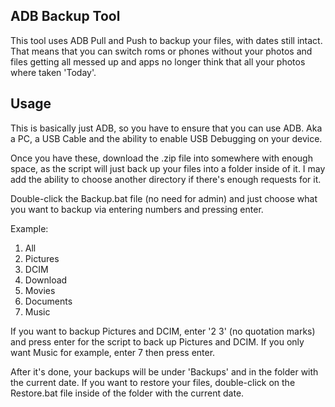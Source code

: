 ## ADB Backup Tool
This tool uses ADB Pull and Push to backup your files, with dates still intact. That means that you can switch roms or phones without your photos and files getting all messed up and apps no longer think that all your photos where taken 'Today'.
## Usage
This is basically just ADB, so you have to ensure that you can use ADB. Aka a PC, a USB Cable and the ability to enable USB Debugging on your device.

Once you have these, download the .zip file into somewhere with enough space, as the script will just back up your files into a folder inside of it. I may add the ability to choose another directory if there's enough requests for it.

Double-click the Backup.bat file (no need for admin) and just choose what you want to backup via entering numbers and pressing enter. 

Example:
 1. All
 2. Pictures
 3. DCIM
 4. Download
 5. Movies
 6. Documents
 7. Music

If you want to backup Pictures and  DCIM, enter '2 3' (no quotation marks) and press enter for the script to back up Pictures and DCIM. If you only want Music for example, enter 7 then press enter.

After it's done, your backups will be under 'Backups' and in the folder with the current date. If you want to restore your files, double-click on the Restore.bat file inside of the folder with the current date.
